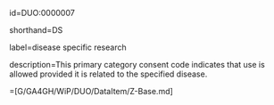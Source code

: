 id=DUO:0000007

shorthand=DS

label=disease specific research

description=This primary category consent code indicates that use is allowed provided it is related to the specified disease.

=[G/GA4GH/WiP/DUO/DataItem/Z-Base.md]
